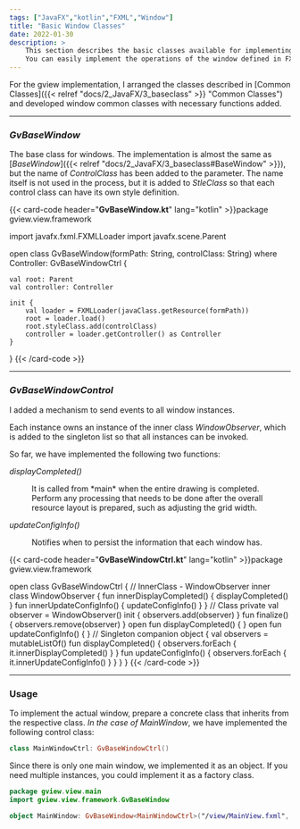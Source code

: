 ```yaml
---
tags: ["JavaFX","kotlin","FXML","Window"]
title: "Basic Window Classes"
date: 2022-01-30
description: >
    This section describes the basic classes available for implementing JavaFX windows in Kotlin.<br/>
    You can easily implement the operations of the window defined in FXML in Kotlin.
---
```


For the gview implementation, I arranged the classes described in [Common Classes]({{< relref "docs/2_JavaFX/3_baseclass" >}} "Common Classes") and developed window common classes with necessary functions added.

---
### *GvBaseWindow*

The base class for windows.
The implementation is almost the same as [*BaseWindow*]({{< relref "docs/2_JavaFX/3_baseclass#BaseWindow" >}}), but the name of *ControlClass* has been added to the parameter.
The name itself is not used in the process, but it is added to *StleClass* so that each control class can have its own style definition.

{{< card-code header="**GvBaseWindow.kt**" lang="kotlin" >}}package gview.view.framework

import javafx.fxml.FXMLLoader
import javafx.scene.Parent

open class GvBaseWindow<Controller>(formPath: String, controlClass: String) 
        where Controller: GvBaseWindowCtrl {

    val root: Parent
    val controller: Controller

    init {
        val loader = FXMLLoader(javaClass.getResource(formPath))
        root = loader.load()
        root.styleClass.add(controlClass)
        controller = loader.getController() as Controller
    }
}
{{< /card-code >}}<br/>

---
### *GvBaseWindowControl*

I added a mechanism to send events to all window instances.

Each instance owns an instance of the inner class *WindowObserver*, which is added to the singleton list so that all instances can be invoked.

So far, we have implemented the following two functions:

*<dt>displayCompleted()</dt>*
<dd>
It is called from *main* when the entire drawing is completed.<br>
Perform any processing that needs to be done after the overall resource layout is prepared, such as adjusting the grid width.
</dd>

*<dt>updateConfigInfo()</dt>*
<dd>
Notifies when to persist the information that each window has.
</dd>


{{< card-code header="**GvBaseWindowCtrl.kt**" lang="kotlin" >}}package gview.view.framework

open class GvBaseWindowCtrl {
    // InnerClass - WindowObserver
    inner class WindowObserver {
        fun innerDisplayCompleted() { displayCompleted() }
        fun innerUpdateConfigInfo() { updateConfigInfo() }
    }
    // Class
    private val observer = WindowObserver()
    init {
        observers.add(observer)
    }
    fun finalize() {
        observers.remove(observer)
    }
    open fun displayCompleted() { }
    open fun updateConfigInfo() { }
    // Singleton
    companion object {
        val observers = mutableListOf<WindowObserver>()
        fun displayCompleted() { observers.forEach { it.innerDisplayCompleted() } }
        fun updateConfigInfo() { observers.forEach { it.innerUpdateConfigInfo() } }
    }
}
{{< /card-code >}}<br/>

---
### Usage

To implement the actual window, prepare a concrete class that inherits from the respective class.
*In the case of MainWindow*, we have implemented the following control class:

```kotlin
class MainWindowCtrl: GvBaseWindowCtrl()
```

Since there is only one main window, we implemented it as an object.
If you need multiple instances, you could implement it as a factory class.

```kotlin
package gview.view.main
import gview.view.framework.GvBaseWindow

object MainWindow: GvBaseWindow<MainWindowCtrl>("/view/MainView.fxml", "MainWindow")
```
